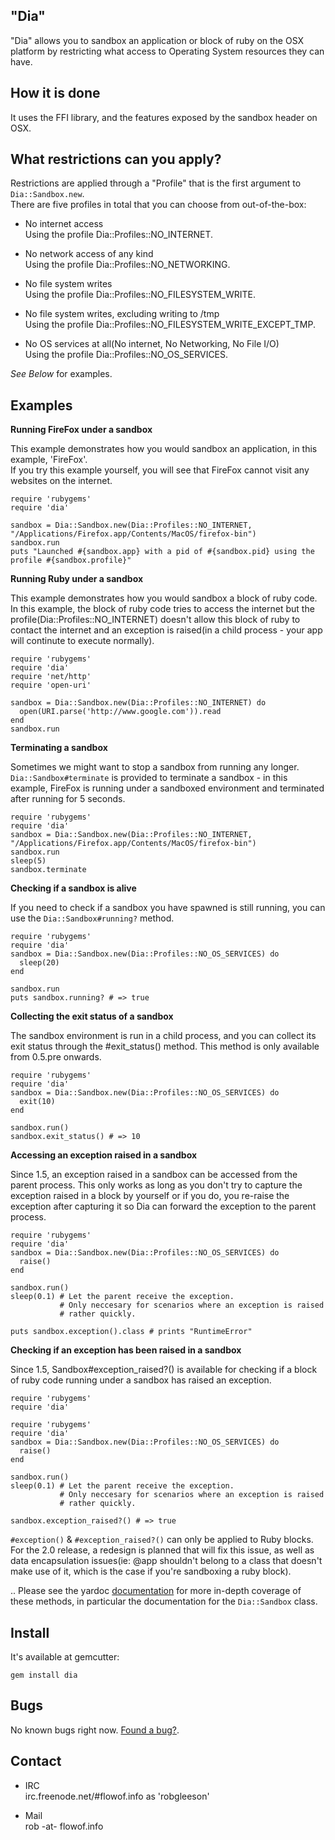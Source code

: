 ## "Dia"

"Dia" allows you to sandbox an application or block of ruby on the OSX platform by restricting what access to 
Operating System resources they can have.  

## How it is done
It uses the FFI library, and the features exposed by the sandbox header on OSX.

## What restrictions can you apply?  

Restrictions are applied through a "Profile" that is the first argument to `Dia::Sandbox.new`.  
There are five profiles in total that you can choose from out-of-the-box:

* No internet access  
  Using the profile Dia::Profiles::NO_INTERNET.

* No network access of any kind  
  Using the profile Dia::Profiles::NO_NETWORKING.

* No file system writes  
  Using the profile Dia::Profiles::NO_FILESYSTEM_WRITE.

* No file system writes, excluding writing to /tmp  
  Using the profile Dia::Profiles::NO_FILESYSTEM_WRITE_EXCEPT_TMP.
  
* No OS services at all(No internet, No Networking, No File I/O)  
  Using the profile Dia::Profiles::NO_OS_SERVICES.

_See Below_ for examples.

## Examples

**Running FireFox under a sandbox**

This example demonstrates how you would sandbox an application, in this example, 'FireFox'.  
If you try this example yourself, you will see that FireFox cannot visit any websites on the internet.

    require 'rubygems'
    require 'dia'

    sandbox = Dia::Sandbox.new(Dia::Profiles::NO_INTERNET, "/Applications/Firefox.app/Contents/MacOS/firefox-bin")
    sandbox.run
    puts "Launched #{sandbox.app} with a pid of #{sandbox.pid} using the profile #{sandbox.profile}"

**Running Ruby under a sandbox**

This example demonstrates how you would sandbox a block of ruby code.  
In this example, the block of ruby code tries to access the internet but the profile(Dia::Profiles::NO_INTERNET) doesn't 
allow this block of ruby to contact the internet and an exception is raised(in a child process - your app will continute to
execute normally).

    require 'rubygems'
    require 'dia'
    require 'net/http'
    require 'open-uri'
    
    sandbox = Dia::Sandbox.new(Dia::Profiles::NO_INTERNET) do
      open(URI.parse('http://www.google.com')).read
    end
    sandbox.run
    
**Terminating a sandbox**

Sometimes we might want to stop a sandbox from running any longer. `Dia::Sandbox#terminate` is provided to 
terminate a sandbox - in this example, FireFox is running under a sandboxed environment and terminated after 
running for 5 seconds.

    require 'rubygems'
    require 'dia'
    sandbox = Dia::Sandbox.new(Dia::Profiles::NO_INTERNET, "/Applications/Firefox.app/Contents/MacOS/firefox-bin")
    sandbox.run
    sleep(5)
    sandbox.terminate
    
**Checking if a sandbox is alive**

If you need to check if a sandbox you have spawned is still running, you can use the `Dia::Sandbox#running?` method.

    require 'rubygems'
    require 'dia'
    sandbox = Dia::Sandbox.new(Dia::Profiles::NO_OS_SERVICES) do
      sleep(20)
    end
    
    sandbox.run
    puts sandbox.running? # => true


**Collecting the exit status of a sandbox**  

The sandbox environment is run in a child process, and you can collect its 
exit status through the #exit_status() method. This method is only available
from 0.5.pre onwards.

    require 'rubygems'
    require 'dia'
    sandbox = Dia::Sandbox.new(Dia::Profiles::NO_OS_SERVICES) do
      exit(10)
    end

    sandbox.run()
    sandbox.exit_status() # => 10

**Accessing an exception raised in a sandbox**

Since 1.5, an exception raised in a sandbox can be accessed from the parent
process. This only works as long as you don't try to capture the exception
raised in a block by yourself or if you do, you re-raise the exception after 
capturing it so Dia can forward the exception to the parent process.

    require 'rubygems'
    require 'dia'
    sandbox = Dia::Sandbox.new(Dia::Profiles::NO_OS_SERVICES) do
      raise()
    end

    sandbox.run()
    sleep(0.1) # Let the parent receive the exception.
               # Only neccesary for scenarios where an exception is raised
               # rather quickly.

    puts sandbox.exception().class # prints "RuntimeError"

**Checking if an exception has been raised in a sandbox**

Since 1.5, Sandbox#exception_raised?() is available for checking if a block of
ruby code running under a sandbox has raised an exception.

    require 'rubygems'
    require 'dia'

    require 'rubygems'
    require 'dia'
    sandbox = Dia::Sandbox.new(Dia::Profiles::NO_OS_SERVICES) do
      raise()
    end

    sandbox.run()
    sleep(0.1) # Let the parent receive the exception.
               # Only neccesary for scenarios where an exception is raised
               # rather quickly.

    sandbox.exception_raised?() # => true

`#exception()` & `#exception_raised?()` can only be applied to Ruby blocks. For 
the 2.0 release, a redesign is planned that will fix this issue, as well as 
data encapsulation issues(ie: @app shouldn't belong to a class that doesn't make
use of it, which is the case if you're sandboxing a ruby block).

.. Please see the yardoc [documentation](http://yardoc.org/docs/robgleeson-Dia) for more in-depth coverage of these methods, 
in particular the documentation for the `Dia::Sandbox` class.

## Install

It's available at gemcutter: 

`gem install dia`

## Bugs

No known bugs right now. [Found a bug?](http://github.com/robgleeson/dia/issues).

## Contact

* IRC  
  irc.freenode.net/#flowof.info as 'robgleeson'

* Mail  
  rob -at- flowof.info

